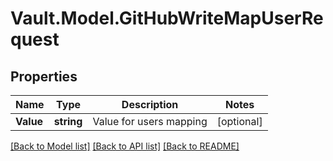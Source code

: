 # Vault.Model.GitHubWriteMapUserRequest

## Properties

Name | Type | Description | Notes
------------ | ------------- | ------------- | -------------
**Value** | **string** | Value for users mapping | [optional] 

[[Back to Model list]](../README.md#documentation-for-models) [[Back to API list]](../README.md#documentation-for-api-endpoints) [[Back to README]](../README.md)

